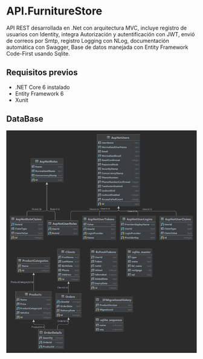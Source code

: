 # API.FurnitureStore
API REST desarrollada en .Net con arquitectura MVC, incluye registro de usuarios con Identity, integra Autorización y autentificación con JWT, envió de correos por Smtp, registro Logging con NLog, documentación automática con Swagger, Base de datos manejada con Entity Framework Code-First usando Sqlite.

## Requisitos previos
- .NET Core 6 instalado
- Entity Framework 6
- Xunit

## DataBase
![Alt text](https://raw.githubusercontent.com/bliss-21/Furniture-Store-API/main/Docs/furniture_store_BD.png)
